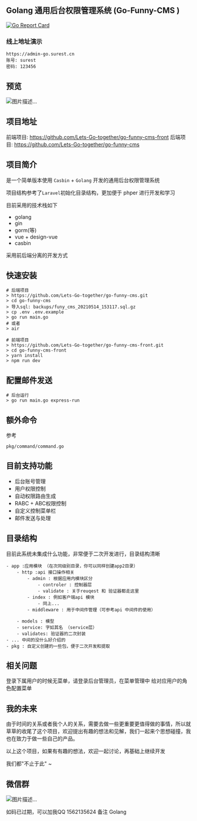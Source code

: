 ## Golang 通用后台权限管理系统 (Go-Funny-CMS )

[![Go Report Card](https://goreportcard.com/badge/github.com/Lets-Go-together/go-funny-cms)](https://goreportcard.com/report/github.com/Lets-Go-together/go-funny-cms)


### 线上地址演示

    https://admin-go.surest.cn
    账号: surest
    密码: 123456

## 预览

![图片描述...](https://cdn.surest.cn/FuZGBSxkTbk_eS4OPM5FYqLZ6bQV)

## 项目地址

前端项目: https://github.com/Lets-Go-together/go-funny-cms-front
后端项目: https://github.com/Lets-Go-together/go-funny-cms


## 项目简介

是一个简单版本使用 `Casbin` + `Golang` 开发的通用后台权限管理系统

项目结构参考了`Laravel`初始化目录结构，更加便于 phper 进行开发和学习

目前采用的技术栈如下

- golang
- gin
- gorm(等)
- vue + design-vue
- casbin

采用前后端分离的开发方式

## 快速安装

    # 后端项目
    > https://github.com/Lets-Go-together/go-funny-cms.git
    > cd go-funny-cms
    > 导入sql: backups/funy_cms_20210514_153117.sql.gz
    > cp .env .env.example
    > go run main.go 
    # 或者
    > air

    # 前端项目
    > https://github.com/Lets-Go-together/go-funny-cms-front.git
    > cd go-funny-cms-front
    > yarn install
    > npm run dev

## 配置邮件发送

    # 后台运行
    > go run main.go express-run


## 额外命令

参考

    pkg/command/command.go

## 目前支持功能

- 后台账号管理
- 用户权限控制
- 自动权限路由生成
- RABC + ABC权限控制
- 自定义控制菜单栏
- 邮件发送与处理

## 目录结构

目前此系统未集成什么功能，非常便于二次开发进行，目录结构清晰

    - app :应用模块 （在次同级别目录，你可以同样创建app2目录）
        - http :api 接口操作相关
            - admin : 根据应用内模块区分
                - controler : 控制器层
                - validate : 关于reuqest 和 验证器都走这里
            - index : 例如客户端api 模块
                - 同上...
            - middleware : 用于中间件管理（可参考api 中间件的使用）

        - models : 模型
        - service: 字如其名 （service层）
        - validates: 验证器的二次封装
    - ... 中间的没什么好介绍的
    - pkg : 自定义创建的一些包，便于二次开发和提取

## 相关问题

登录下属用户的时候无菜单，请登录后台管理员，在菜单管理中 给对应用户的角色配置菜单

## 我的未来

由于时间的关系或者我个人的关系，需要去做一些更重要更值得做的事情，所以就草草的收尾了这个项目，欢迎提出有趣的想法和见解，我们一起来个思想碰撞，我也在致力于做一些自己的产品。

以上这个项目，如果有有趣的想法，欢迎一起讨论，再基础上继续开发

我们都"不止于此" ~

## 微信群

![图片描述...](https://cdn.surest.cn/FtdzkM_QTY9BMzGHFdpthI5Rh6Jg)

如码已过期，可以加我QQ 1562135624 备注 Golang
